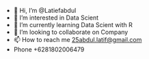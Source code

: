 - 👋 Hi, I’m @Latiefabdul
- 👀 I’m interested in Data Scient
- 🌱 I’m currently learning Data Scient with R
- 💞️ I’m looking to collaborate on Company
- 📫 How to reach me 25abdul.latif@gmail.com
- Phone +6281802006479

<!---
Latiefabdul/Latiefabdul is a ✨ special ✨ repository because its `README.md` (this file) appears on your GitHub profile.
You can click the Preview link to take a look at your changes.
--->
